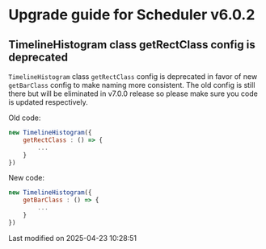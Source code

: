 # Upgrade guide for Scheduler v6.0.2

## TimelineHistogram class getRectClass config is deprecated

`TimelineHistogram` class `getRectClass` config is deprecated in favor of new `getBarClass` config to make naming more
consistent. The old config is still there but will be eliminated in v7.0.0 release so please make sure you code is updated respectively.

Old code:

```javascript
new TimelineHistogram({
    getRectClass : () => {
        ...
    }
})
```

New code:

```javascript
new TimelineHistogram({
    getBarClass : () => {
        ...
    }
})
```


<p class="last-modified">Last modified on 2025-04-23 10:28:51</p>